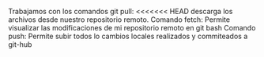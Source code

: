 Trabajamos con los comandos git pull:
<<<<<<< HEAD
descarga los archivos desde nuestro repositorio remoto.
Comando fetch: 
Permite visualizar las modificaciones de mi repositorio remoto en git bash
Comando push:
Permite subir todos lo cambios locales realizados y commiteados a git-hub

